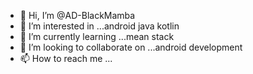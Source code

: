 - 👋 Hi, I’m @AD-BlackMamba
- 👀 I’m interested in ...android java kotlin 
- 🌱 I’m currently learning ...mean stack
- 💞️ I’m looking to collaborate on ...android development
- 📫 How to reach me ...

<!---
AD-BlackMamba/AD-BlackMamba is a ✨ special ✨ repository because its `README.md` (this file) appears on your GitHub profile.
You can click the Preview link to take a look at your changes.
--->
